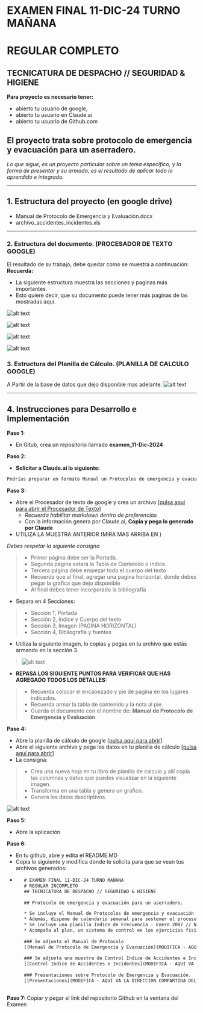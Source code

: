 # EXAMEN FINAL 11-DIC-24 TURNO MAÑANA
# REGULAR COMPLETO
## TECNICATURA DE DESPACHO // SEGURIDAD & HIGIENE

**Para proyecto es necesario tener:**
* abierto tu usuario de google,
* abierto tu usuario en Claude.ai
* abierto tu usuario de Github.com

## El proyecto trata sobre protocolo de emergencia y evacuación para un aserradero. 
_Lo que sigue, es un proyecto particular sobre un tema específico, y la forma de presentar y su armado, es el resultado de aplicar todo lo aprendido e integrado._

---

## 1. Estructura del proyecto (en google drive)
- Manual de Protocolo de Emergencia y Evaluación.docx
- archivo_accidentes_incidentes.xls

---

### 2. Estructura del documento. (PROCESADOR DE TEXTO GOOGLE)
El resultado de su trabajo, debe quedar como se muestra a continuación:
**Recuerda:**
* La siguiente estructura muestra las secciones y paginas más importantes. 
* Esto quiere decir, que su documento puede tener más paginas de las mostradas aquí.

![alt text](https://github.com/hcgalvantech/11.12_EX_FNL_INF_TM/blob/main/images/portada.PNG "PORTADA")

![alt text](https://github.com/hcgalvantech/11.12_EX_FNL_INF_TM/blob/main/images/indice.PNG "INDICE") 

![alt text](https://github.com/hcgalvantech/11.12_EX_FNL_INF_TM/blob/main/images/cuerpo.PNG "CUERPO DEL DOCUMENTO") 

![alt text](https://github.com/hcgalvantech/11.12_EX_FNL_INF_TM/blob/main/images/horizontal.PNG "HORIZONTAL CON IMAGEN")

### 3. Estructura del Planilla de Cálculo. (PLANILLA DE CALCULO GOOGLE)
A Partir de la base de datos que dejo disponible mas adelante.
![alt text](https://github.com/hcgalvantech/11.12_EX_FNL_INF_TM/blob/main/images/tablaygrafica.png "TABLA Y GRAFICA")

---

## 4. Instrucciones para Desarrollo e Implementación
**Paso 1:**
* En Gitub, crea un repositorio llamado **examen_11-Dic-2024**

**Paso 2:**
* **Solicitar a Claude.ai lo siguiente:**

```txt
Podrías preparar en formato Manual un Protocolos de emergencia y evacuación para una planta industrial aserradero de madera implantada con 3000 m2 con equipos de 20 años todos en diseño de movimientos continuos, es decir doble sinfin, paralelas, y otras conectadas con encadenados, donde trabajan 30 personas. Que sea un manual que no supere las 10 páginas. Agrega como una pagina más, una portada a este manual.
```
**Paso 3:**
* Abre el Procesador de texto de google y crea un archivo [[pulsa aquí para abrir el Procesador de Texto](https://docs.google.com/document/u/0/)]
  * _Recuerda habilitar markdown dentro de preferencias_ 
  * Con la información genera por Claude.ai, **Copia y pega lo generado por Claude** 
* UTILIZA LA MUESTRA ANTERIOR (MIRA MAS ARRIBA EN )

_Debes respetar la siguiente consigna_
> * Primer página debe ser la Portada.
> * Segunda página estará la Tabla de Contenido o Indice.
> * Tercera página debe empezar todo el cuerpo del texto
> * Recuerda que al final, agregar una pagina horizontal, donde debes pegar la grafica que dejo disponible
> * Al final debes tener incorporado la bibliografía

* Separa en 4 Secciones:
> * Sección 1, Portada
> * Sección 2, Indice y Cuerpo del texto
> * Sección 3, Imagen (PAGINA HORIZONTAL)
> * Sección 4, Bibliografia y fuentes

* Utiliza la siguiente imagen, lo copias y pegas en tu archivo que estás armando en la sección 3.
> ![alt text](https://github.com/hcgalvantech/11.12_EX_FNL_INF_TM/blob/main/images/layout.png "GRAFICA")

* **REPASA LOS SIGUIENTE PUNTOS PARA VERIFICAR QUE HAS AGREGADO TODOS LOS DETALLES:**
> * Recuerda colocar el encabezado y pie de pagina en los lugares indicados.
> * Recuerda armar la tabla de contenido y la nota al pie.
> * Guarda el documento con el nombre de: **Manual de Protocolo de Emergencia y Evaluación**

**Paso 4:**
* Abre la planilla de cálculo de google [[pulsa aquí para abrir](https://docs.google.com/spreadsheets/u/0/)]
* Abre el siguiente archivo y pega los datos en tu planilla de cálculo [[pulsa aquí para abrir](https://docs.google.com/spreadsheets/d/17J777oPtlYyF3uhk4BLCR7oAE2LPdUMqAqQ5B9KRmNY/edit?usp=sharing)]
* La consigna:
 > * Crea una nueva hoja en tu libro de planilla de calculo y allí copia las columnas y datos que puedes visualizar en la siguiente imagen.
 > * Transforma en una tabla y genera un grafico.
 > * Genera los datos descriptivos.
   
   ![alt text](https://github.com/hcgalvantech/11.12_EX_FNL_INF_TM/blob/main/images/tablaygrafica.png "TABLA Y GRAFICA")

**Paso 5:**
* Abre la aplicación 

**Paso 6:**
* En tu github, abre y edita el README.MD
* Copia lo siguiente y modifica donde te solicita para que se vean tus archivos generados:
*  ```txt
      # EXAMEN FINAL 11-DIC-24 TURNO MAÑANA
      # REGULAR INCOMPLETO
      ## TECNICATURA DE DESPACHO // SEGURIDAD & HIGIENE
      
      ## Protocolo de emergencia y evacuación para un aserradero.

      * Se incluye el Manual de Protocolos de emergencia y evacuación para una planta industrial aserradero de madera implantada con 3000 m2 con equipos de 20 años todos en diseño de movimientos continuos, es decir doble sinfin, paralelas, y otras conectadas con encadenados, donde trabajan 30 personas.
      * Además, dispone de calendario semanal para sostener el proceso al cual será sometido.
      * Se incluye una planilla Indice de Frecuencia - Enero 2007 // No.Trabajadores Accidentados*1.000.000/HH Trabajadas
      * Acompaña al plan, un sistema de control en los ejercicios físicos rutinarios a desarrollar, _verificando pulsaciones_.
      
      ### Se adjunta el Manual de Protocolo
      [[Manual de Protocolo de Emergencia y Evacuación](MODIFICA - AQUI VA LA DIRECCION COMPARTIDA DEL ARCHIVO)]
      
      ### Se adjunta una muestra de Control Indice de Accidentes e Incidentes
      [[Control Indice de Accidentes e Incidentes](MODIFICA - AQUI VA LA DIRECCION COMPARTIDA DEL ARCHIVO)]
      
      ### Presentaciones sobre Protocolo de Emergencia y Evacuación.
      [[Presentaciones](MODIFICA - AQUI VA LA DIRECCION COMPARTIDA DEL ARCHIVO)]
      
      ```
      
 **Paso 7:** Copiar y pegar el link del repositorio Github en la ventana del Examen
